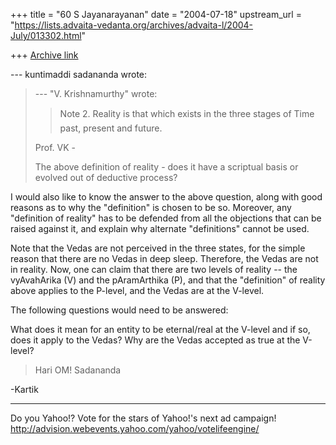 +++
title = "60 S Jayanarayanan"
date = "2004-07-18"
upstream_url = "https://lists.advaita-vedanta.org/archives/advaita-l/2004-July/013302.html"

+++
[Archive link](https://lists.advaita-vedanta.org/archives/advaita-l/2004-July/013302.html)

--- kuntimaddi sadananda <kuntimaddisada at yahoo.com> wrote:
> --- "V. Krishnamurthy" <profvk at yahoo.com> wrote:
> 
> > 
> > Note 2. Reality is that which exists in the three stages of
> > Time  past, present and future.
> 
> Prof. VK - 
> 
> The above definition of reality - does it have a scriptual basis or
> evolved out of deductive process? 
> 

I would also like to know the answer to the above question, along with
good reasons as to why the "definition" is chosen to be so. Moreover,
any "definition of reality" has to be defended from all the objections
that can be raised against it, and explain why alternate "definitions"
cannot be used.

Note that the Vedas are not perceived in the three states, for the
simple reason that there are no Vedas in deep sleep. Therefore, the
Vedas are not in reality. Now, one can claim that there are two levels
of reality -- the vyAvahArika (V) and the pAramArthika (P), and that
the "definition" of reality above applies to the P-level, and the Vedas
are at the V-level. 

The following questions would need to be answered:

What does it mean for an entity to be eternal/real at the V-level and
if so, does it apply to the Vedas?
Why are the Vedas accepted as true at the V-level?

> Hari OM!
> Sadananda
> 

-Kartik



__________________________________
Do you Yahoo!?
Vote for the stars of Yahoo!'s next ad campaign!
http://advision.webevents.yahoo.com/yahoo/votelifeengine/


